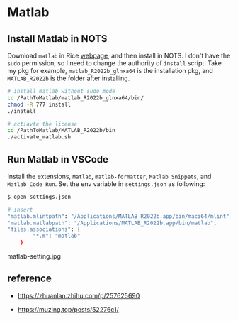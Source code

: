 # Matlab


## Install Matlab in NOTS

Download `matlab` in Rice [webpage](https://kb.rice.edu/page.php?id=69000),
and then install in NOTS.
I don't have the `sudo` permission, so I need to change the authority of `install` script. 
Take my pkg for example, `matlab_R2022b_glnxa64` is the installation pkg, and `MATLAB_R2022b` is the folder after installing.


```bash
# install matlab without sudo mode
cd /PathToMatlab/matlab_R2022b_glnxa64/bin/
chmod -R 777 install
./install

# actiavte the license
cd /PathToMatlab/MATLAB_R2022b/bin
./activate_matlab.sh

```

## Run Matlab in VSCode 

Install the extensions, `Matlab`, `matlab-formatter`, `Matlab Snippets`, and `Matlab Code Run`. Set the env variable in `settings.json` as following:

```bash
$ open settings.json

# insert
"matlab.mlintpath": "/Applications/MATLAB_R2022b.app/bin/maci64/mlint",
"matlab.matlabpath": "/Applications/MATLAB_R2022b.app/bin/matlab",
"files.associations": {
        "*.m": "matlab"
    }
```

matlab-setting.jpg

## reference

- https://zhuanlan.zhihu.com/p/257625690

- https://muzing.top/posts/52276c1/
